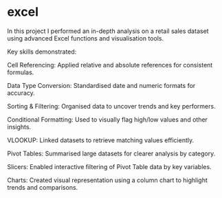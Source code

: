 # excel

In this project I performed an in-depth analysis on a retail sales dataset using advanced Excel functions and visualisation tools.

Key skills demonstrated:

Cell Referencing: Applied relative and absolute references for consistent formulas.

Data Type Conversion: Standardised date and numeric formats for accuracy.

Sorting & Filtering: Organised data to uncover trends and key performers.

Conditional Formatting: Used to visually flag high/low values and other insights.

VLOOKUP: Linked datasets to retrieve matching values efficiently.

Pivot Tables: Summarised large datasets for clearer analysis by category.

Slicers: Enabled interactive filtering of Pivot Table data by key variables.

Charts: Created visual representation using a column chart to highlight trends and comparisons.
